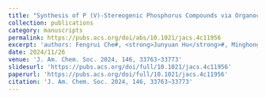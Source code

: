 ```yaml
---
title: "Synthesis of P (V)-Stereogenic Phosphorus Compounds via Organocatalytic Asymmetric Condensation"
collection: publications
category: manuscripts
permalink: https://pubs.acs.org/doi/abs/10.1021/jacs.4c11956
excerpt: 'authors: Fengrui Che#, <strong>Junyuan Hu</strong>#, Minghong Liao#, Zhongfu Luo, Hongyan Long, Benpeng Li, Yonggui Robin Chi, Xingxing Wu*'
date: 2024/11/26
venue: 'J. Am. Chem. Soc. 2024, 146, 33763−33773'
slidesurl: 'https://pubs.acs.org/doi/full/10.1021/jacs.4c11956'
paperurl: 'https://pubs.acs.org/doi/full/10.1021/jacs.4c11956'
citation: 'J. Am. Chem. Soc. 2024, 146, 33763−33773'
---
```

